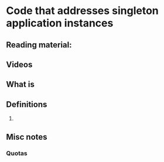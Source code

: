 # Code that addresses singleton application instances

## Reading material:

## Videos

## What is 

## Definitions
1. 

## Misc notes

### 

### Quotas

